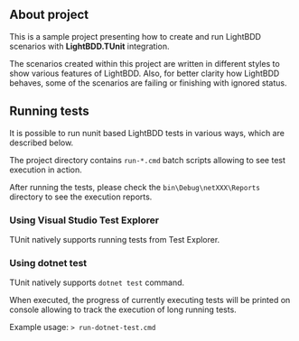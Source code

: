 ## About project
This is a sample project presenting how to create and run LightBDD scenarios with **LightBDD.TUnit** integration.

The scenarios created within this project are written in different styles to show various features of LightBDD.
Also, for better clarity how LightBDD behaves, some of the scenarios are failing or finishing with ignored status.

## Running tests

It is possible to run nunit based LightBDD tests in various ways, which are described below.

The project directory contains `run-*.cmd` batch scripts allowing to see test execution in action.

After running the tests, please check the `bin\Debug\netXXX\Reports` directory to see the execution reports.

### Using Visual Studio Test Explorer
TUnit natively supports running tests from Test Explorer.

### Using dotnet test
TUnit natively supports `dotnet test` command.

When executed, the progress of currently executing tests will be printed on console allowing to track the execution of long running tests.

Example usage: `> run-dotnet-test.cmd`